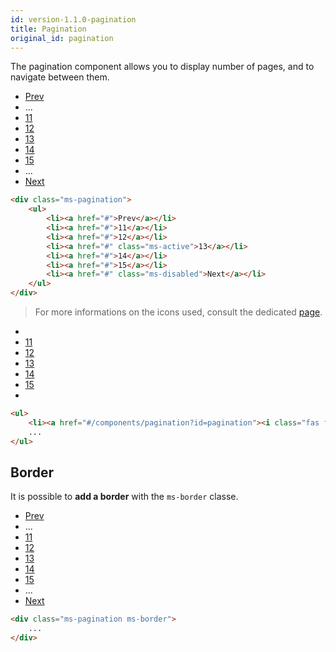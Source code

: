 ```yaml
---
id: version-1.1.0-pagination
title: Pagination
original_id: pagination
---
```


The pagination component allows you to display number of pages, and to navigate between them. 

<div class="ms-pagination">
    <ul>
        <li><a href="#/components/pagination?id=pagination">Prev</a></li>
        <li><span>...</span></li>
        <li><a href="#/components/pagination?id=pagination">11</a></li>
        <li><a href="#/components/pagination?id=pagination">12</a></li>
        <li><a class="ms-active" href="#/components/pagination?id=pagination">13</a></li>
        <li><a href="#/components/pagination?id=pagination">14</a></li>
        <li><a href="#/components/pagination?id=pagination">15</a></li>
        <li><span>...</span></li>
        <li><a href="#/components/pagination?id=pagination" class="ms-disabled">Next</a></li>
    </ul>
</div>

```html
<div class="ms-pagination">
    <ul>
        <li><a href="#">Prev</a></li>
        <li><a href="#">11</a></li>
        <li><a href="#">12</a></li>
        <li><a href="#" class="ms-active">13</a></li>
        <li><a href="#">14</a></li>
        <li><a href="#">15</a></li>
        <li><a href="#" class="ms-disabled">Next</a></li>
    </ul>
</div>
```

> For more informations on the icons used, consult the dedicated [page](icons.md).

<div class="ms-pagination">
    <ul>
        <li><a href="#/components/pagination?id=pagination"><i class="fas fa-backward"></i></a></li>
        <li><a href="#/components/pagination?id=pagination">11</a></li>
        <li><a href="#/components/pagination?id=pagination">12</a></li>
        <li><a class="ms-active" href="#/components/pagination?id=pagination">13</a></li>
        <li><a href="#/components/pagination?id=pagination">14</a></li>
        <li><a href="#/components/pagination?id=pagination">15</a></li>
        <li><a href="#/components/pagination?id=pagination"><i class="fas fa-forward"></i></a></li>
    </ul>
</div>

```html
<ul>
    <li><a href="#/components/pagination?id=pagination"><i class="fas fa-backward"></i></a></li>
    ...
</ul>    
```

## Border

It is possible to **add a border** with the `ms-border` classe.

<div class="ms-pagination ms-border">
    <ul>
        <li><a href="#/components/pagination?id=Border">Prev</a></li>
        <li><span>...</span></li>
        <li><a href="#/components/pagination?id=Border">11</a></li>
        <li><a href="#/components/pagination?id=Border">12</a></li>
        <li><a href="#/components/pagination?id=Border" class="ms-active">13</a></li>
        <li><a href="#/components/pagination?id=Border">14</a></li>
        <li><a href="#/components/pagination?id=Border">15</a></li>
        <li><span>...</span></li>
        <li><a href="#/components/pagination?id=Border">Next</a></li>
    </ul>
</div>

```html
<div class="ms-pagination ms-border">
    ...
</div>
```